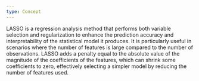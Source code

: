 ```yaml
---
type: Concept
---
```


LASSO is a regression analysis method that performs both variable selection and regularization to enhance the prediction accuracy and interpretability of the statistical model it produces. It is particularly useful in scenarios where the number of features is large compared to the number of observations. LASSO adds a penalty equal to the absolute value of the magnitude of the coefficients of the features, which can shrink some coefficients to zero, effectively selecting a simpler model by reducing the number of features used.